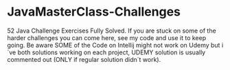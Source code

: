 # JavaMasterClass-Challenges
52 Java Challenge Exercises Fully Solved.
If you are stuck on some of the harder challenges you can come here, see my code and use it to keep going.
Be aware SOME of the Code on Intellij might not work on Udemy but i´ve both solutions working on each project, UDEMY solution is usually commented out (ONLY if regular solution didn´t work).
